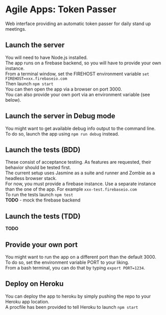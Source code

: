 Agile Apps: Token Passer
==================

Web interface providing an automatic token passer for daily stand up meetings.

## Launch the server
You will need to have Node.js installed.  
The app runs on a firebase backend, so you will have to provide your own instance.  
From a terminal window, set the FIREHOST environment variable `set FIREHOST=xxx.firebaseio.com`  
Then launch `npm start`  
You can then open the app via a browser on port 3000.  
You can also provide your own port via an environment variable (see below).  

## Launch the server in Debug mode
You might want to get available debug info output to the command line.  
To do so, launch the app using `npm run debug` instead.

## Launch the tests (BDD)
These consist of acceptance testing.
As features are requested, their behavior should be tested first.  
The current setup uses Jasmine as a suite and runner and Zombie as a headless browser stack.  
For now, you must provide a firebase instance.   Use a separate instance than the one of the app.   For example `xxx-test.firebaseio.com`  
To run the tests launch `npm test`  
**TODO** - mock the firebase backend

## Launch the tests (TDD)
**TODO**  

## Provide your own port
You might want to run the app on a different port than the default 3000.  
To do so, set the environment variable PORT to your liking.  
From a bash terminal, you can do that by typing `export PORT=1234`.  

## Deploy on Heroku ##
You can deploy the app to heroku by simply pushing the repo to your Heroku app location.  
A procfile has been provided to tell Heroku to launch `npm start`
